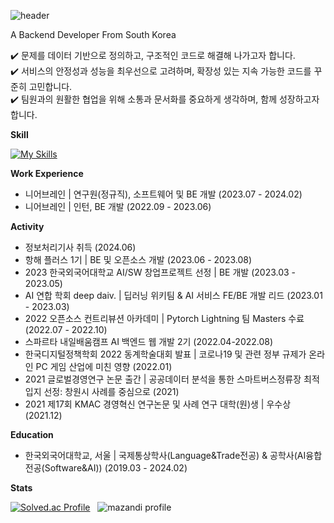 ![header](https://capsule-render.vercel.app/api?type=rounded&height=200&color=gradient&text=Welcome🤗&textBg=false&fontSize=70&section=header&reversal=false
)

A Backend Developer From South Korea 

✔️ 문제를 데이터 기반으로 정의하고, 구조적인 코드로 해결해 나가고자 합니다.  
✔️ 서비스의 안정성과 성능을 최우선으로 고려하며, 확장성 있는 지속 가능한 코드를 꾸준히 고민합니다.  
✔️ 팀원과의 원활한 협업을 위해 소통과 문서화를 중요하게 생각하며, 함께 성장하고자 합니다.  


**Skill**  

<!-- [![My Skills](https://skillicons.dev/icons?i=java,spring,py,django,flask,fastapi,mysql,redis,aws,nginx,docker,kubernetes,kafka,githubactions,jenkins,grafana,prometheus,github&theme=light)](https://skillicons.dev) -->
[![My Skills](https://skillicons.dev/icons?i=java,spring,py,django,flask,fastapi,mysql,aws,nginx,docker,githubactions,grafana,prometheus,github,notion&theme=light)](https://skillicons.dev)


**Work Experience**
- 니어브레인 | 연구원(정규직), 소프트웨어 및 BE 개발 (2023.07 - 2024.02)
- 니어브레인 | 인턴, BE 개발 (2022.09 - 2023.06)

**Activity**
<!-- - 2025 산업통상자원부 공공데이터활용 아이디어 공모전 제품/서비스 개발 예정(2025.07 - 2025.09) -->
<!-- - 2025 오픈소스 개발자 대회 진행중 (2025.06 - 2025.08) -->
<!-- - AWS Certification 취득 예정 (2025.08) -->
<!-- - PCCP Certification Lv3. 취득 (2025.07) -->
- 정보처리기사 취득 (2024.06)
- 항해 플러스 1기 | BE 및 오픈소스 개발 (2023.06 - 2023.08)
- 2023 한국외국어대학교 AI/SW 창업프로젝트 선정 | BE 개발 (2023.03 - 2023.05)
- AI 연합 학회 deep daiv. | 딥러닝 위키팀 & AI 서비스 FE/BE 개발 리드 (2023.01 - 2023.03)
- 2022 오픈소스 컨트리뷰션 아카데미 | Pytorch Lightning 팀 Masters 수료 (2022.07 - 2022.10)
- 스파르타 내일배움캠프 AI 백엔드 웹 개발 2기 (2022.04-2022.08)
- 한국디지털정책학회 2022 동계학술대회 발표 | 코로나19 및 관련 정부 규제가 온라인 PC 게임 산업에 미친 영향 (2022.01)
- 2021 글로벌경영연구 논문 출간 | 공공데이터 분석을 통한 스마트버스정류장 최적입지 선정: 창원시 사례를 중심으로 (2021)
- 2021 제17회 KMAC 경영혁신 연구논문 및 사례 연구 대학(원)생 | 우수상 (2021.12)

**Education**  
- 한국외국어대학교, 서울 | 국제통상학사(Language&Trade전공) & 공학사(AI융합전공(Software&AI)) (2019.03 - 2024.02)

<!-- **Open Source**  -->

<!-- **Blog Posts**  -->


**Stats**  

[![Solved.ac Profile](http://mazassumnida.wtf/api/v2/generate_badge?boj=wobb3313)](https://solved.ac/wobb3313/)
&nbsp; 
![mazandi profile](http://mazandi.herokuapp.com/api?handle=wobb3313&theme=warm)
